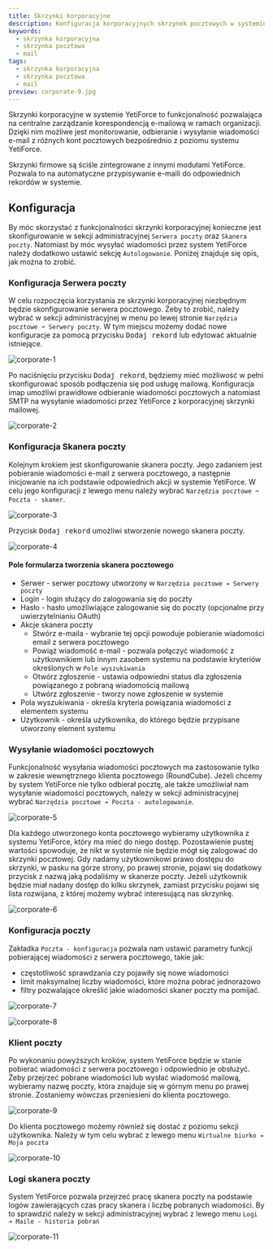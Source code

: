 ```yaml
---
title: Skrzynki korporacyjne
description: Konfiguracja korporacyjnych skrzynek pocztowych w systemie YetiForce
keywords:
  - skrzynka korporacyjna
  - skrzynka pocztowa
  - mail
tags:
  - skrzynka korporacyjna
  - skrzynka pocztowa
  - mail
preview: corporate-9.jpg
---
```


Skrzynki korporacyjne w systemie YetiForce to funkcjonalność pozwalająca na centralne zarządzanie korespondencją e-mailową w ramach organizacji. Dzięki nim możliwe jest monitorowanie, odbieranie i wysyłanie wiadomości e-mail z różnych kont pocztowych bezpośrednio z poziomu systemu YetiForce.

Skrzynki firmowe są ściśle zintegrowane z innymi modułami YetiForce. Pozwala to na automatyczne przypisywanie e-maili do odpowiednich rekordów w systemie.

## Konfiguracja

By móc skorzystać z funkcjonalności skrzynki korporacyjnej konieczne jest skonfigurowanie w sekcji administracyjnej `Serwera poczty` oraz `Skanera poczty`. Natomiast by móc wysyłać wiadomości przez system YetiForce należy dodatkowo ustawić sekcję `Autologowanie`. Poniżej znajduje się opis, jak można to zrobić.

### Konfiguracja Serwera poczty

W celu rozpoczęcia korzystania ze skrzynki korporacyjnej niezbędnym będzie skonfigurowanie serwera pocztowego. Żeby to zrobić, należy wybrać w sekcji administracyjnej w menu po lewej stronie `Narzędzia pocztowe ➞ Serwery poczty`. W tym miejscu możemy dodać nowe konfiguracje za pomocą przycisku <kbd>Dodaj rekord</kbd> lub edytować aktualnie istniejące.

![corporate-1](corporate-1.jpg)

Po naciśnięciu przycisku <kbd>Dodaj rekord</kbd>, będziemy mieć możliwość w pełni skonfigurować sposób podłączenia się pod usługę mailową. Konfiguracja imap umożliwi prawidłowe odbieranie wiadomości pocztowych a natomiast SMTP na wysyłanie wiadomości przez YetiForce z korporacyjnej skrzynki mailowej.

![corporate-2](corporate-2.jpg)

### Konfiguracja Skanera poczty

Kolejnym krokiem jest skonfigurowanie skanera poczty. Jego zadaniem jest pobieranie wiadomości e-mail z serwera pocztowego, a następnie inicjowanie na ich podstawie odpowiednich akcji w systemie YetiForce. W celu jego konfiguracji z lewego menu należy wybrać `Narzędzia pocztowe ➞ Poczta - skaner`.

![corporate-3](corporate-3.jpg)

Przycisk <kbd>Dodaj rekord</kbd> umożliwi stworzenie nowego skanera poczty.

![corporate-4](corporate-4.jpg)

#### Pole formularza tworzenia skanera pocztowego

- Serwer - serwer pocztowy utworzony w `Narzędzia pocztowe ➔ Serwery poczty`
- Login - login służący do zalogowania się do poczty
- Hasło - hasło umożliwiające zalogowanie się do poczty (opcjonalne przy uwierzytelnianiu OAuth)
- Akcje skanera poczty
  - Stwórz e-maila - wybranie tej opcji powoduje pobieranie wiadomości email z serwera pocztowego
  - Powiąż wiadomość e-mail - pozwala połączyć wiadomość z użytkownikiem lub innym zasobem systemu na podstawie kryteriów określonych w `Pole wyszukiwania`
  - Otwórz zgłoszenie - ustawia odpowiedni status dla zgłoszenia powiązanego z pobraną wiadomością mailową
  - Utwórz zgłoszenie - tworzy nowe zgłoszenie w systemie
- Pola wyszukiwania - określa kryteria powiązania wiadomości z elementem systemu
- Użytkownik - określa użytkownika, do którego będzie przypisane utworzony element systemu

### Wysyłanie wiadomości pocztowych

Funkcjonalność wysyłania wiadomości pocztowych ma zastosowanie tylko w zakresie wewnętrznego klienta pocztowego (RoundCube). Jeżeli chcemy by system YetiForce nie tylko odbierał pocztę, ale także umożliwiał nam wysyłanie wiadomości pocztowych, należy w sekcji administracyjnej wybrać `Narzędzia pocztowe ➔ Poczta - autologowanie`.

![corporate-5](corporate-5.jpg)

Dla każdego utworzonego konta pocztowego wybieramy użytkownika z systemu YetiForce, który ma mieć do niego dostęp. Pozostawienie pustej wartości spowoduje, że nikt w systemie nie będzie mógł się zalogować do skrzynki pocztowej. Gdy nadamy użytkownikowi prawo dostępu do skrzynki, w pasku na górze strony, po prawej stronie, pojawi się dodatkowy przycisk z nazwą jaką podaliśmy w skanerze poczty. Jeżeli użytkownik będzie miał nadany dostęp do kilku skrzynek, zamiast przycisku pojawi się lista rozwijana, z której możemy wybrać interesującą nas skrzynkę.

![corporate-6](corporate-6.jpg)

### Konfiguracja poczty

Zakładka `Poczta - konfiguracja` pozwala nam ustawić parametry funkcji pobierającej wiadomości z serwera pocztowego, takie jak:

- częstotliwość sprawdzania czy pojawiły się nowe wiadomości
- limit maksymalnej liczby wiadomości, które można pobrać jednorazowo
- filtry pozwalające określić jakie wiadomości skaner poczty ma pomijać.

![corporate-7](corporate-7.jpg)

![corporate-8](corporate-8.jpg)

### Klient poczty

Po wykonaniu powyższych kroków, system YetiForce będzie w stanie pobierać wiadomości z serwera pocztowego i odpowiednio je obsłużyć. Żeby przejrzeć pobrane wiadomości lub wysłać wiadomość mailową, wybieramy nazwę poczty, która znajduje się w górnym menu po prawej stronie. Zostaniemy wówczas przeniesieni do klienta pocztowego.

![corporate-9](corporate-9.jpg)

Do klienta pocztowego możemy również się dostać z poziomu sekcji użytkownika. Należy w tym celu wybrać z lewego menu `Wirtualne biurko ➔ Moja poczta`

![corporate-10](corporate-10.jpg)

### Logi skanera poczty

System YetiForce pozwala przejrzeć pracę skanera poczty na podstawie logów zawierających czas pracy skanera i liczbę pobranych wiadomości. By to sprawdzić należy w sekcji administracyjnej wybrać z lewego menu `Logi ➔ Maile - historia pobrań`

![corporate-11](corporate-11.jpg)
